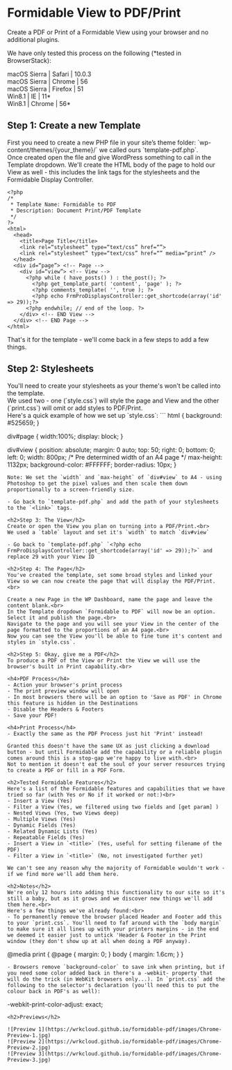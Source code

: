 # Formidable View to PDF/Print
Create a PDF or Print of a Formidable View using your browser and no additional plugins.

We have only tested this process on the following (*tested in BrowserStack):

macOS Sierra | Safari | 10.0.3<br>
macOS Sierra | Chrome | 56<br>
macOS Sierra | Firefox | 51<br>
Win8.1 | IE | 11* <br>
Win8.1 | Chrome | 56* <br>

<h2>Step 1: Create a new Template</h2>
First you need to create a new PHP file in your site’s theme folder: `wp-content/themes/{your_theme}/` we called ours `template-pdf.php`.<br>Once created open the file and give WordPress something to call in the Template dropdown. We'll create the HTML body of the page to hold our View as well - this includes the link tags for the stylesheets and the Formidable Display Controller.

```
<?php
/*
 * Template Name: Formidable to PDF
 * Description: Document Print/PDF Template
 */
?>
<html>
  <head>
    <title>Page Title</title>
    <link rel=“stylesheet” type=“text/css” href=“”>
    <link rel=“stylesheet” type=“text/css” href=“” media=“print” />
  </head>
  <div id=“page”> <!-- Page -->
    <div id=“view”> <!-- View -->
      <?php while ( have_posts() ) : the_post(); ?>
        <?php get_template_part( 'content', 'page' ); ?>
        <?php comments_template( '', true ); ?>
        <?php echo FrmProDisplaysController::get_shortcode(array('id' => 29));?>
      <?php endwhile; // end of the loop. ?>
    </div> <!-- END View -->
  </div> <!-- END Page -->
</html>
```
That's it for the template - we'll come back in a few steps to add a few things.

<h2>Step 2: Stylesheets</h2>
You'll need to create your stylesheets as your theme's won't be called into the template.<br>
We used two - one (`style.css`) will style the page and View and the other (`print.css`) will omit or add styles to PDF/Print.<br>
Here's a quick example of how we set up `style.css`:
```
html {
   background: #525659;
}

div#page {
   width:100%;
   display: block;
}

div#view {
   position: absolute;
   margin: 0 auto;
   top: 50;
   right: 0;
   bottom: 0;
   left: 0;
   width: 800px; /* Pre determined width of an A4 page */
   max-height: 1132px; 
   background-color: #FFFFFF;
   border-radius: 10px;
}
```
Note: We set the `width` and `max-height` of `div#view` to A4 - using Photoshop to get the pixel values and then scale them down proportionally to a screen-friendly size.

- Go back to `template-pdf.php` and add the path of your stylesheets to the `<link>` tags.

<h2>Step 3: The View</h2>
Create or open the View you plan on turning into a PDF/Print.<br>
We used a `table` layout and set it's `width` to match `div#view`

- Go back to `template-pdf.php` `<?php echo FrmProDisplaysController::get_shortcode(array('id' => 29));?>` and replace 29 with your View ID

<h2>Step 4: The Page</h2>
You've created the template, set some broad styles and linked your View so we can now create the page that will display the PDF/Print.<br>

Create a new Page in the WP Dashboard, name the page and leave the content blank.<br>
In the Template dropdown `Formidable to PDF` will now be an option. Select it and publish the page.<br>
Navigate to the page and you will see your View in the center of the page formatted to the proportions of an A4 page.<br>
Now you can see the View you'll be able to fine tune it's content and styles in `style.css`.

<h2>Step 5: Okay, give me a PDF</h2>
To produce a PDF of the View or Print the View we will use the browser's built in Print capability.<br>

<h4>PDF Process</h4>
- Action your browser's print process
- The print preview window will open
- In most browsers there will be an option to 'Save as PDF' in Chrome this feature is hidden in the Destinations
- Disable the Headers & Footers
- Save your PDF!

<h4>Print Process</h4>
- Exactly the same as the PDF Process just hit 'Print' instead!

Granted this doesn't have the same UX as just clicking a download button - but until Formidable add the capability or a reliable plugin comes around this is a stop-gap we're happy to live with.<br>
Not to mention it doesn't eat the soul of your server resources trying to create a PDF or fill in a PDF Form.

<h2>Tested Formidable Features</h2>
Here's a list of the Formidable features and capabilities that we have tried so far (with Yes or No if it worked or not:)<br>
- Insert a View (Yes)
- Filter a View (Yes, we filtered using two fields and [get param] )
- Nested Views (Yes, two Views deep)
- Multiple Views (Yes)
- Dynamic Fields (Yes)
- Related Dynamic Lists (Yes)
- Repeatable Fields (Yes)
- Insert a View in `<title>` (Yes, useful for setting filename of the PDF)
- Filter a View in `<title>` (No, not investigated further yet)

We can't see any reason why the majority of Formidable wouldn't work - if we find more we'll add them here.

<h2>Notes</h2>
We're only 12 hours into adding this functionality to our site so it's still a baby, but as it grows and we discover new things we'll add them here.<br>
Here's a few things we've already found:<br>
- To permanently remove the browser placed Header and Footer add this to your `print.css`. You'll need to faf around with the `body margin` to make sure it all lines up with your printers margins - in the end we deemed it easier just to untick 'Header & Footer in the Print window (they don't show up at all when doing a PDF anyway). 
```
@media print {
  @page { margin: 0; }
  body { margin: 1.6cm; }
}
```
- Browsers remove `background-color` to save ink when printing, but if you need some color added back in there's a -webkit- property that will do the trick (in WebKit browsers only...). In `print.css` add the following to the selector's declaration (you'll need this to put the colour back in PDF's as well):
```
-webkit-print-color-adjust: exact;
````
<h2>Previews</h2>

![Preview 1](https://wrkcloud.github.io/formidable-pdf/images/Chrome-Preview-1.jpg)
![Preview 2](https://wrkcloud.github.io/formidable-pdf/images/Chrome-Preview-2.jpg)
![Preview 3](https://wrkcloud.github.io/formidable-pdf/images/Chrome-Preview-3.jpg)









